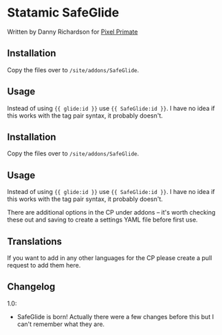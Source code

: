 # Statamic SafeGlide
Written by Danny Richardson for [Pixel Primate](http://www.pixelprimate.com)

## Installation
Copy the files over to `/site/addons/SafeGlide`.

## Usage
Instead of using `{{ glide:id }}` use  `{{ SafeGlide:id }}`. I have no idea if this works with the tag pair syntax, it probably doesn't.

## Installation
Copy the files over to `/site/addons/SafeGlide`.

## Usage
Instead of using `{{ glide:id }}` use  `{{ SafeGlide:id }}`. I have no idea if this works with the tag pair syntax, it probably doesn't.

There are additional options in the CP under addons – it's worth checking these out and saving to create a settings YAML file before first use.

## Translations
If you want to add in any other languages for the CP please create a pull request to add them here.

## Changelog
1.0:
- SafeGlide is born! Actually there were a few changes before this but I can't remember what they are.
